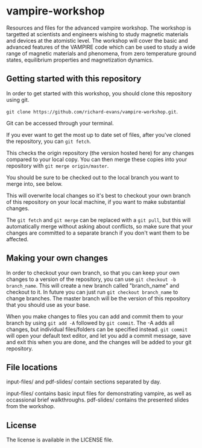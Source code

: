 # vampire-workshop
Resources and files for the advanced vampire workshop. The workshop is targetted at scientists and engineers wishing to study magnetic materials and devices at the atomistic level. The workshop will cover the basic and advanced features of the VAMPIRE code which can be used to study a wide range of magnetic materials and phenomena, from zero temperature ground states, equilibrium properties and magnetization dynamics.

## Getting started with this repository
In order to get started with this workshop, you should clone this repository using git.

`git clone https://github.com/richard-evans/vampire-workshop.git`.

Git can be accessed through your terminal.

If you ever want to get the most up to date set of files, after you've cloned the repository, you can
`git fetch`.

This checks the origin repository (the version hosted here) for any changes compared to your local copy. You can then merge these copies into your repository with 
`git merge origin/master`. 

You should be sure to be checked out to the local branch you want to merge into, see below. 

This will overwrite local changes so it's best to checkout your own branch of this repository on your local machine, if you want to make substantial changes.

The `git fetch` and `git merge` can be replaced with a `git pull`, but this will automatically merge without asking about conflicts, so make sure that your changes are committed to a separate branch if you don't want them to be affected.  

## Making your own changes
In order to checkout your own branch, so that you can keep your own changes to a version of the repository, you can use
`git checkout -b branch_name`. This will create a new branch called "branch\_name" and checkout to it. In future you can just run 
`git checkout branch_name` to change branches.
The master branch will be the version of this repository that you should use as your base. 

When you make changes to files you can add and commit them to your branch by using `git add -A` followed by `git commit`. The -A adds all changes, but individual files/folders can be specified instead. `git commit` will open your default text editor, and let you add a commit message, save and exit this when you are done, and the changes will be added to your git repository. 

## File locations
input-files/ and pdf-slides/ contain sections separated by day.

input-files/ contains basic input files for demonstrating vampire, as well as occassional brief walkthroughs. pdf-slides/ contains the presented slides from the workshop.

## License
The license is available in the LICENSE file. 
